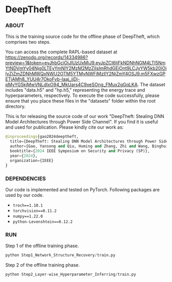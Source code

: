 # DeepTheft
### ABOUT
This is the training source code for the offline phase of DeepTheft, which comprises two steps.

You can access the complete RAPL-based dataset at https://zenodo.org/records/14334986?preview=1&token=eyJhbGciOiJIUzUxMiJ9.eyJpZCI6IjFkNDNhNGM4LTI5NmYtNDVmYy04Njg0LTEyYmNlY2MzM2MzZiIsImRhdGEiOnt9LCJyYW5kb20iOiIyZjZmZDNhMWQxNWU2OTM5YTMyNWFiMzllY2NjZmY4OSJ9.m5FXwzGPETjAMh8_YUU4r7OkoFvb-Iaaj_ijDj-pMyYG5kjMwVNLdIxO94_MkUars4C9xeSOng_FMux2gGqLKA. The dataset includes "data.h5" and "hp.h5," representing the energy trace and hyperparameters, respectively. To execute the code successfully, please ensure that you place these files in the "datasets" folder within the root directory.

This is for releasing the source code of our work "DeepTheft: Stealing DNN Model Architectures through Power Side Channel". If you find it is useful and used for publication. Please kindly cite our work as:
```python
@inproceedings{gao2024deeptheft,
  title={DeepTheft: Stealing DNN Model Architectures through Power Side Channel},
  author={Gao, Yansong and Qiu, Huming and Zhang, Zhi and Wang, Binghui and Ma, Hua and Abuadbba, Alsharif and Xue, Minhui and Fu, Anmin and Nepal, Surya},
  booktitle={2024 IEEE Symposium on Security and Privacy (SP)},
  year={2024},
  organization={IEEE}
}
```

### DEPENDENCIES
Our code is implemented and tested on PyTorch. Following packages are used by our code.
- `troch==1.10.1`
- `torchvision==0.11.2`
- `numpy==1.22.0`
- `python-Levenshtein==0.12.2`

### RUN
Step 1 of the offline training phase.
```python
python Step1_Network_Structure_Recovery/train.py
```
Step 2 of the offline training phase.
```python
python Step2_Layer-wise_Hyperparameter_Inferring/train.py
```
